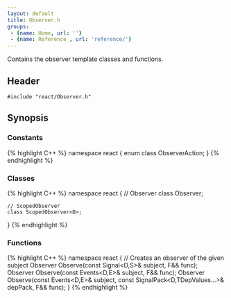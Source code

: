 ```yaml
---
layout: default
title: Observer.h
groups: 
 - {name: Home, url: ''}
 - {name: Reference , url: 'reference/'}
---
```

Contains the observer template classes and functions.

## Header
`#include "react/Observer.h"`

## Synopsis

### Constants
{% highlight C++ %}
namespace react
{
    enum class ObserverAction;
}
{% endhighlight %}

### Classes
{% highlight C++ %}
namespace react
{
    // Observer
    class Observer<D>;

    // ScopedObserver
    class ScopedObserver<D>;
}
{% endhighlight %}

### Functions
{% highlight C++ %}
namespace react
{
    // Creates an observer of the given subject
    Observer<D> Observe(const Signal<D,S>& subject, F&& func);
    Observer<D> Observe(const Events<D,E>& subject, F&& func);
    Observer<D> Observe(const Events<D,E>& subject,
                        const SignalPack<D,TDepValues...>& depPack, F&& func);
}
{% endhighlight %}